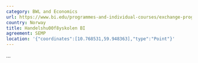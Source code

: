 ```yaml
---
category: BWL and Economics
url: https://www.bi.edu/programmes-and-individual-courses/exchange-programme/
country: Norway
title: Handelshu00f8yskolen BI
agreement: SEMP
location: '{"coordinates":[10.768531,59.948363],"type":"Point"}'
---
```

...